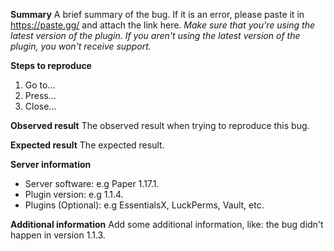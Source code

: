 **Summary**
A brief summary of the bug. If it is an error, please paste it in https://paste.gg/ and attach the link here.
*Make sure that you're using the latest version of the plugin. If you aren't using the latest version of the plugin, you won't receive support.*

**Steps to reproduce**
1. Go to...
2. Press...
3. Close...

**Observed result**
The observed result when trying to reproduce this bug.

**Expected result**
The expected result.

**Server information**
- Server software: e.g Paper 1.17.1.
- Plugin version: e.g 1.1.4.
- Plugins (Optional): e.g EssentialsX, LuckPerms, Vault, etc.

**Additional information**
Add some additional information, like: the bug didn't happen in version 1.1.3.
